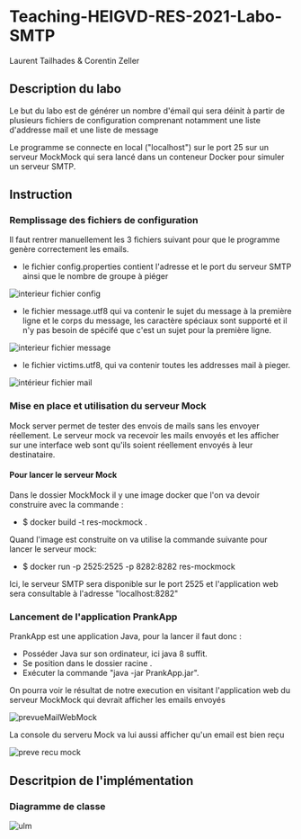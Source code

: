 # Teaching-HEIGVD-RES-2021-Labo-SMTP

Laurent Tailhades & Corentin Zeller

## Description du labo

Le but du labo est de générer un nombre d'émail qui sera déinit à partir de plusieurs fichiers de configuration comprenant notamment une liste d'addresse mail et une liste de message

Le programme se connecte en local ("localhost") sur le port 25 sur un serveur MockMock qui sera lancé dans un conteneur Docker pour simuler un serveur SMTP.

## Instruction

### Remplissage des fichiers de configuration

Il faut rentrer manuellement les 3 fichiers suivant pour que le programme genère correctement les emails.

- le fichier config.properties contient l'adresse et le port du serveur SMTP ainsi que le nombre de groupe à piéger

![interieur fichier config](https://user-images.githubusercontent.com/58049740/117338767-3d839a00-ae9f-11eb-8df3-b82b3f88b850.PNG)

- le fichier message.utf8 qui va contenir le sujet du message à la première ligne et le corps du message, les caractère spéciaux sont supporté et il n'y pas besoin de spécifé que c'est un sujet pour la première ligne.

![interieur fichier message](https://user-images.githubusercontent.com/58049740/117338810-4ffdd380-ae9f-11eb-93d2-7d0df216de64.PNG)

- le fichier victims.utf8, qui va contenir toutes les addresses mail à pieger.

![intérieur fichier mail](https://user-images.githubusercontent.com/58049740/117338817-51c79700-ae9f-11eb-810c-787a5af95edb.PNG)



### Mise en place et utilisation du serveur Mock

Mock server  permet de tester des envois de mails sans les envoyer réellement. Le serveur  mock  va recevoir les mails envoyés et les afficher sur une interface web sont qu'ils soient réellement envoyés à leur destinataire.

####  Pour lancer le serveur Mock

Dans le dossier MockMock il y une image docker que l'on va devoir construire avec la commande :

- $ docker build -t res-mockmock .

Quand l'image est construite on va utilise la commande suivante pour lancer le serveur mock:

- $ docker run -p 2525:2525 -p 8282:8282 res-mockmock

Ici, le serveur SMTP sera disponible sur le port 2525 et l'application web sera consultable à l'adresse "localhost:8282"

### Lancement de l'application PrankApp

PrankApp est une application Java, pour la lancer il faut donc :

- Posséder Java sur son ordinateur, ici java 8 suffit.
- Se position dans le dossier racine .
- Exécuter la commande "java -jar PrankApp.jar".

On pourra voir le résultat de notre execution en visitant l'application web du serveur MockMock qui devrait afficher les emails envoyés

![prevueMailWebMock](https://user-images.githubusercontent.com/58049740/117339930-9c95de80-aea0-11eb-954a-2bad250caef9.PNG)


La console du serveru Mock va lui aussi afficher qu'un email est bien reçu


![preve recu mock](https://user-images.githubusercontent.com/58049740/117339910-9869c100-aea0-11eb-86b1-c6f29362ed72.PNG)

## Descritpion de l'implémentation

### Diagramme de classe

![ulm](https://user-images.githubusercontent.com/58049740/117340329-0adaa100-aea1-11eb-8781-6a186a7ab389.PNG)







